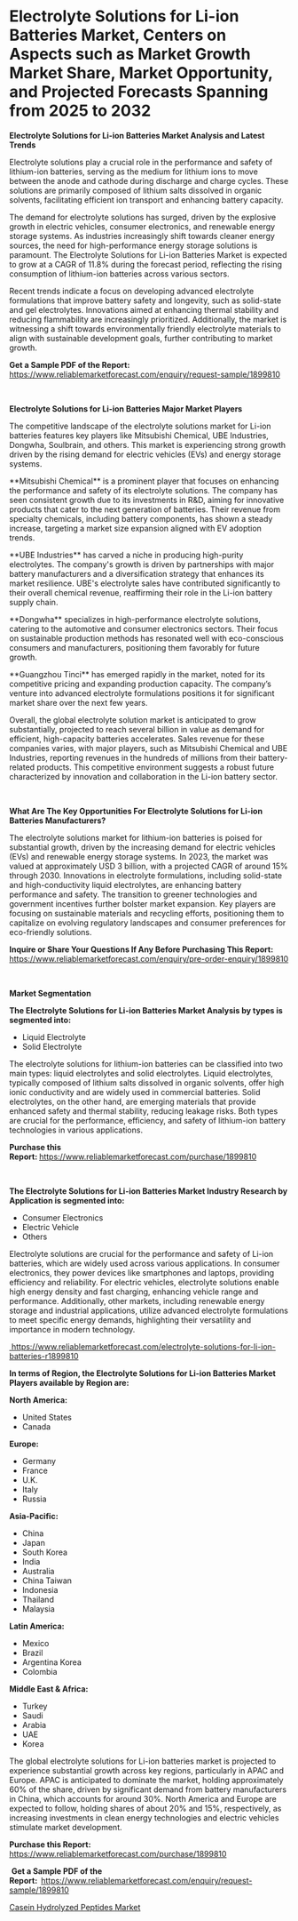 <p><h1>Electrolyte Solutions for Li-ion Batteries Market, Centers on Aspects such as Market Growth Market Share, Market Opportunity, and Projected Forecasts Spanning from 2025 to 2032</h1></p><p><strong>Electrolyte Solutions for Li-ion Batteries Market Analysis and Latest Trends</strong></p>
<p><p>Electrolyte solutions play a crucial role in the performance and safety of lithium-ion batteries, serving as the medium for lithium ions to move between the anode and cathode during discharge and charge cycles. These solutions are primarily composed of lithium salts dissolved in organic solvents, facilitating efficient ion transport and enhancing battery capacity. </p><p>The demand for electrolyte solutions has surged, driven by the explosive growth in electric vehicles, consumer electronics, and renewable energy storage systems. As industries increasingly shift towards cleaner energy sources, the need for high-performance energy storage solutions is paramount. The Electrolyte Solutions for Li-ion Batteries Market is expected to grow at a CAGR of 11.8% during the forecast period, reflecting the rising consumption of lithium-ion batteries across various sectors.</p><p>Recent trends indicate a focus on developing advanced electrolyte formulations that improve battery safety and longevity, such as solid-state and gel electrolytes. Innovations aimed at enhancing thermal stability and reducing flammability are increasingly prioritized. Additionally, the market is witnessing a shift towards environmentally friendly electrolyte materials to align with sustainable development goals, further contributing to market growth.</p></p>
<p><strong>Get a Sample PDF of the Report:&nbsp;</strong> <a href="https://www.reliablemarketforecast.com/enquiry/request-sample/1899810?utm_campaign=2294&utm_medium=2&utm_source=Github&utm_content=ia&utm_term=03042025&utm_id=electrolyte-solutions-for-li-ion-batteries">https://www.reliablemarketforecast.com/enquiry/request-sample/1899810</a></p>
<p>&nbsp;</p>
<p><strong>Electrolyte Solutions for Li-ion Batteries Major Market Players</strong></p>
<p><p>The competitive landscape of the electrolyte solutions market for Li-ion batteries features key players like Mitsubishi Chemical, UBE Industries, Dongwha, Soulbrain, and others. This market is experiencing strong growth driven by the rising demand for electric vehicles (EVs) and energy storage systems.</p><p>**Mitsubishi Chemical** is a prominent player that focuses on enhancing the performance and safety of its electrolyte solutions. The company has seen consistent growth due to its investments in R&D, aiming for innovative products that cater to the next generation of batteries. Their revenue from specialty chemicals, including battery components, has shown a steady increase, targeting a market size expansion aligned with EV adoption trends.</p><p>**UBE Industries** has carved a niche in producing high-purity electrolytes. The company's growth is driven by partnerships with major battery manufacturers and a diversification strategy that enhances its market resilience. UBE's electrolyte sales have contributed significantly to their overall chemical revenue, reaffirming their role in the Li-ion battery supply chain.</p><p>**Dongwha** specializes in high-performance electrolyte solutions, catering to the automotive and consumer electronics sectors. Their focus on sustainable production methods has resonated well with eco-conscious consumers and manufacturers, positioning them favorably for future growth.</p><p>**Guangzhou Tinci** has emerged rapidly in the market, noted for its competitive pricing and expanding production capacity. The company’s venture into advanced electrolyte formulations positions it for significant market share over the next few years.</p><p>Overall, the global electrolyte solution market is anticipated to grow substantially, projected to reach several billion in value as demand for efficient, high-capacity batteries accelerates. Sales revenue for these companies varies, with major players, such as Mitsubishi Chemical and UBE Industries, reporting revenues in the hundreds of millions from their battery-related products. This competitive environment suggests a robust future characterized by innovation and collaboration in the Li-ion battery sector.</p></p>
<p>&nbsp;</p>
<p><strong>What Are The Key Opportunities For Electrolyte Solutions for Li-ion Batteries Manufacturers?</strong></p>
<p><p>The electrolyte solutions market for lithium-ion batteries is poised for substantial growth, driven by the increasing demand for electric vehicles (EVs) and renewable energy storage systems. In 2023, the market was valued at approximately USD 3 billion, with a projected CAGR of around 15% through 2030. Innovations in electrolyte formulations, including solid-state and high-conductivity liquid electrolytes, are enhancing battery performance and safety. The transition to greener technologies and government incentives further bolster market expansion. Key players are focusing on sustainable materials and recycling efforts, positioning them to capitalize on evolving regulatory landscapes and consumer preferences for eco-friendly solutions.</p></p>
<p><strong>Inquire or Share Your Questions If Any Before Purchasing This Report:</strong> <a href="https://www.reliablemarketforecast.com/enquiry/pre-order-enquiry/1899810?utm_campaign=2294&utm_medium=2&utm_source=Github&utm_content=ia&utm_term=03042025&utm_id=electrolyte-solutions-for-li-ion-batteries">https://www.reliablemarketforecast.com/enquiry/pre-order-enquiry/1899810</a></p>
<p>&nbsp;</p>
<p><strong>Market Segmentation</strong></p>
<p><strong>The Electrolyte Solutions for Li-ion Batteries Market Analysis by types is segmented into:</strong></p>
<p><ul><li>Liquid Electrolyte</li><li>Solid Electrolyte</li></ul></p>
<p><p>The electrolyte solutions for lithium-ion batteries can be classified into two main types: liquid electrolytes and solid electrolytes. Liquid electrolytes, typically composed of lithium salts dissolved in organic solvents, offer high ionic conductivity and are widely used in commercial batteries. Solid electrolytes, on the other hand, are emerging materials that provide enhanced safety and thermal stability, reducing leakage risks. Both types are crucial for the performance, efficiency, and safety of lithium-ion battery technologies in various applications.</p></p>
<p><strong>Purchase this Report:&nbsp;</strong><a href="https://www.reliablemarketforecast.com/purchase/1899810?utm_campaign=2294&utm_medium=2&utm_source=Github&utm_content=ia&utm_term=03042025&utm_id=electrolyte-solutions-for-li-ion-batteries">https://www.reliablemarketforecast.com/purchase/1899810</a></p>
<p>&nbsp;</p>
<p><strong>The Electrolyte Solutions for Li-ion Batteries Market Industry Research by Application is segmented into:</strong></p>
<p><ul><li>Consumer Electronics</li><li>Electric Vehicle</li><li>Others</li></ul></p>
<p><p>Electrolyte solutions are crucial for the performance and safety of Li-ion batteries, which are widely used across various applications. In consumer electronics, they power devices like smartphones and laptops, providing efficiency and reliability. For electric vehicles, electrolyte solutions enable high energy density and fast charging, enhancing vehicle range and performance. Additionally, other markets, including renewable energy storage and industrial applications, utilize advanced electrolyte formulations to meet specific energy demands, highlighting their versatility and importance in modern technology.</p></p>
<p><a href="https://www.reliablemarketforecast.com/electrolyte-solutions-for-li-ion-batteries-r1899810?utm_campaign=2294&utm_medium=2&utm_source=Github&utm_content=ia&utm_term=03042025&utm_id=electrolyte-solutions-for-li-ion-batteries">&nbsp;https://www.reliablemarketforecast.com/electrolyte-solutions-for-li-ion-batteries-r1899810</a></p>
<p><strong>In terms of Region, the Electrolyte Solutions for Li-ion Batteries Market Players available by Region are:</strong></p>
<p>
    <p> <strong> North America: </strong>
        <ul>
            <li>United States</li>
            <li>Canada</li>
        </ul>
        </p> 
    <p> <strong> Europe: </strong>
        <ul>
            <li>Germany</li>
            <li>France</li>
            <li>U.K.</li>
            <li>Italy</li>
            <li>Russia</li>
        </ul>
        </p> 
    <p> <strong> Asia-Pacific: </strong>
        <ul>
            <li>China</li>
            <li>Japan</li>
            <li>South Korea</li>
            <li>India</li>
            <li>Australia</li>
            <li>China Taiwan</li>
            <li>Indonesia</li>
            <li>Thailand</li>
            <li>Malaysia</li>
        </ul>
        </p> 
    <p> <strong> Latin America: </strong>
        <ul>
            <li>Mexico</li>
            <li>Brazil</li>
            <li>Argentina Korea</li>
            <li>Colombia</li>
        </ul>
        </p> 
    <p> <strong> Middle East & Africa: </strong>
        <ul>
            <li>Turkey</li>
            <li>Saudi</li>
            <li>Arabia</li>
            <li>UAE</li>
            <li>Korea</li>
        </ul>
    </p>
    </p>
<p><p>The global electrolyte solutions for Li-ion batteries market is projected to experience substantial growth across key regions, particularly in APAC and Europe. APAC is anticipated to dominate the market, holding approximately 60% of the share, driven by significant demand from battery manufacturers in China, which accounts for around 30%. North America and Europe are expected to follow, holding shares of about 20% and 15%, respectively, as increasing investments in clean energy technologies and electric vehicles stimulate market development.</p></p>
<p><strong>Purchase this Report: </strong><a href="https://www.reliablemarketforecast.com/purchase/1899810?utm_campaign=2294&utm_medium=2&utm_source=Github&utm_content=ia&utm_term=03042025&utm_id=electrolyte-solutions-for-li-ion-batteries">https://www.reliablemarketforecast.com/purchase/1899810</a></p>
<p>&nbsp;<strong>Get a Sample PDF of the Report:&nbsp;&nbsp;</strong><a href="https://www.reliablemarketforecast.com/enquiry/request-sample/1899810?utm_campaign=2294&utm_medium=2&utm_source=Github&utm_content=ia&utm_term=03042025&utm_id=electrolyte-solutions-for-li-ion-batteries">https://www.reliablemarketforecast.com/enquiry/request-sample/1899810</a></p>
<p><strong></strong></p>
<p><p><a href="https://github.com/yoshih12/Market-Research-Report-List-4/blob/main/casein-hydrolyzed-peptides-market.md?utm_campaign=2294&utm_medium=2&utm_source=Github&utm_content=ia&utm_term=03042025&utm_id=electrolyte-solutions-for-li-ion-batteries">Casein Hydrolyzed Peptides Market</a></p></p>